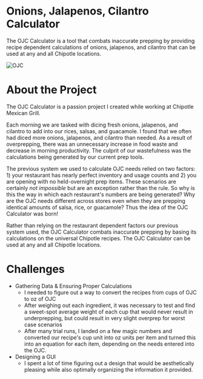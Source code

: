 # Onions, Jalapenos, Cilantro Calculator

The OJC Calculator is a tool that combats inaccurate prepping by providing recipe dependent calculations of onions, jalapenos, and cilantro that can be used at any and all Chipotle locations.

<img src="https://im3.ezgif.com/tmp/ezgif-3-72822f3bf9.gif" alt="OJC" />

# About the Project
The OJC Calculator is a passion project I created while working at Chipotle Mexican Grill. 

Each morning we are tasked with dicing fresh onions, jalapenos, and cilantro to add into our rices, salsas, and guacamole. I found that we often had diced more onions, jalapenos, and cilantro than needed. As a result of overprepping, there was an unnecessary increase in food waste and decrease in morning productivity. The culprit of our wastefulness was the calculations being generated by our current prep tools.

The previous system we used to calculate OJC needs relied on two factors: 1) your restaurant has nearly perfect inventory and usage counts and 2) you are opening with no held-overnight prep items. These scenarios are certainly _not impossible_ but are an exception rather than the rule. So why is this the way in which each restaurant's numbers are being generated? Why are the OJC needs different across stores even when they are prepping identical amounts of salsa, rice, or guacamole? Thus the idea of the OJC Calculator was born! 

Rather than relying on the restaurant dependent factors our previous system used, the OJC Calculator combats inaccurate prepping by basing its calculations on the universal Chipotle recipes. The OJC Calculator can be used at any and all Chipotle locations.
 
 # Challenges
 * Gathering Data & Ensuring Proper Calculations
      * I needed to figure out a way to convert the recipes from cups of OJC to oz of OJC
      * After weighing out each ingredient, it was necessary to test and find a sweet-spot average weight of each cup that would never result in underprepping, but could result in very slight overprep for worst case scenarios
      * After many trial runs, I landed on a few magic numbers and converted our recipe's cup unit into oz units per item and turned this into an equation for each item, depending on the needs entered into the OJC.
 * Designing a GUI
     * I spent a lot of time figuring out a design that would be aesthetically pleasing while also optimally organizing the information it provided. 

